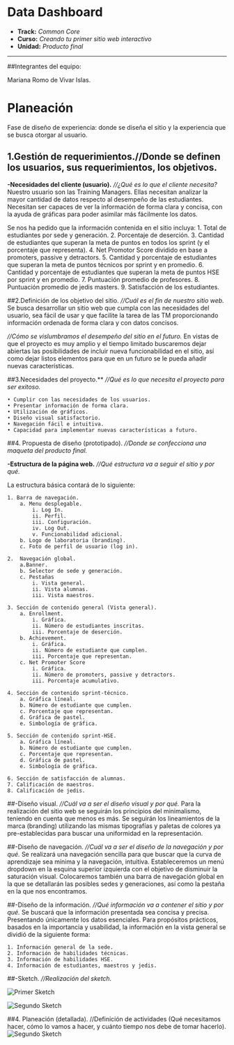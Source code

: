 # Data Dashboard

* **Track:** _Common Core_
* **Curso:** _Creando tu primer sitio web interactivo_
* **Unidad:** _Producto final_

***
##Integrantes del equipo:

Mariana Romo de Vivar Islas. 


# Planeación 
Fase de diseño de experiencia: donde se diseña el sitio y la experiencia que se busca otorgar al usuario.

## 1.Gestión de requerimientos.//Donde se definen los usuarios, sus requerimientos, los objetivos.

**-Necesidades del cliente (usuario).**
*//¿Qué es lo que el cliente necesita?*
Nuestro usuario son las Training Managers. Ellas necesitan analizar la mayor cantidad de datos  respecto al desempeño de las estudiantes.  Necesitan ser capaces de ver la información de forma clara y concisa, con la ayuda de gráficas para poder asimilar más fácilmente los datos. 

Se nos ha pedido que la información contenida en el sitio incluya: 
	1. Total de estudiantes por sede y generación. 
	2. Porcentaje de deserción. 
	3. Cantidad de estudiantes que superan la meta de puntos en todos los sprint (y el porcentaje que representa).
	4. Net Promotor Score dividido en base a promoters, passive y detractors. 
	5. Cantidad y porcentaje de estudiantes que superan la meta de puntos técnicos por sprint y en promedio. 
	6. Cantidad y porcentaje de estudiantes que superan la meta de puntos HSE por sprint y en promedio. 
	7. Puntuación promedio de profesores.
	8. Puntuación promedio de jedis masters.
	9. Satisfacción de los estudiantes.
	
##2.Definición de los objetivo del sitio.
*//Cuál es el fin de nuestro sitio web.*
Se busca desarrollar un sitio web que cumpla con las necesidades del usuario, sea fácil de usar y que facilite la tarea de las TM proporcionando información ordenada de forma clara y con datos concisos. 

*//Cómo se vislumbramos el desempeño del sitio en el futuro.*
En vistas de que el proyecto es muy amplio y el tiempo limitado buscaremos dejar abiertas las posibilidades de incluir nueva funcionabilidad en el sitio, así como dejar listos elementos para que en un futuro se le pueda añadir nuevas características.

##3.Necesidades del proyecto.**
*//Qué es lo que necesita el proyecto para ser exitoso.*

	• Cumplir con las necesidades de los usuarios. 
	• Presentar información de forma clara. 
	• Utilización de gráficos. 
	• Diseño visual satisfactorio. 
	• Navegación fácil e intuitiva. 
	• Capacidad para implementar nuevas características a futuro.

##4. Propuesta de diseño (prototipado).
*//Donde se confecciona una maqueta del producto final.*

**-Estructura de la página web.**
*//Qué estructura va a seguir el sitio y por qué.*

La estructura básica contará de lo siguiente: 

	1. Barra de navegación. 
		a. Menu desplegable. 
			i. Log In. 
			ii. Perfil.
			iii. Configuración. 
			iv. Log Out. 
			v. Funcionabilidad adicional.
		b. Logo de laboratoria (branding). 
		c. Foto de perfil de usuario (log in).
		
	2.  Navegación global.
        a.Banner.
		b. Selector de sede y generación. 
		c. Pestañas 
			i. Vista general.
			ii. Vista alumnas. 
			iii. Vista maestros.
			
	3. Sección de contenido general (Vista general). 
		a. Enrollment. 
			i. Gráfica. 
			ii. Número de estudiantes inscritas.
			iii. Porcentaje de deserción. 
		b. Achievement. 
			i. Gráfica.
			ii. Número de estudiante que cumplen. 
			iii. Porcentaje que representan.
		c. Net Promoter Score
			i. Gráfica.
			ii. Número de promoters, passive y detractors.
			iii. Porcentaje acumulativo.
			
	4. Sección de contenido sprint-técnico.
		a. Gráfica líneal.
		b. Número de estudiante que cumplen. 
		c. Porcentaje que representan.
		d. Gráfica de pastel. 
		e. Simbología de gráfica.
		
	5. Sección de contenido sprint-HSE.
		a. Gráfica líneal.
		b. Número de estudiante que cumplen. 
		c. Porcentaje que representan.
		d. Gráfica de pastel. 
		e. Simbología de gráfica.
		
	6. Sección de satisfacción de alumnas.
	7. Calificación de maestros.
	8. Calificación de jedis. 
	

##-Diseño visual.
*//Cuál va a ser el diseño visual y por qué.*
Para la realización del sitio web se seguirán los principios del minimalismo, teniendo en cuenta que menos es más.  Se seguirán los lineamientos de la marca (branding) utilizando las mismas tipografías y paletas de colores ya pre-establecidas para buscar una uniformidad en la representación. 

##-Diseño de navegación.
*//Cuál va a ser el diseño de la navegación y por qué.*
Se realizará una navegación sencilla para que buscar que la curva de aprendizaje sea mínima y la navegación, intuitiva. Estableceremos un menú dropdown en la esquina superior izquierda con el objetivo de disminuir la saturación visual.  Colocaremos también una barra de navegación global en la que se detallarán las posibles sedes y generaciones, así como la pestaña en la que nos encontramos. 

##-Diseño de la información.
*//Qué información va a contener el sitio y por qué.*
Se buscará que la información presentada sea concisa y precisa. Presentando únicamente los datos esenciales. Para propósitos prácticos, basados en la importancia y usabilidad, la información en la vista general se dividió de la siguiente forma: 

	1. Información general de la sede. 
	2. Información de habilidades técnicas.
	3. Información de habilidades HSE.
	4. Información de estudiantes, maestros y jedis. 
	

##-Sketch.
*//Realización del sketch.*


![Primer Sketch](./assets/images/sketch.jpg)

![Segundo Sketch](./assets/images/sketch2.jpg)


##4. Planeación (detallada).
//Definición de actividades  (Qué necesitamos hacer, cómo lo vamos a hacer, y cuánto
tiempo nos debe de tomar hacerlo).
![Segundo Sketch](./assets/images/plan.png)

